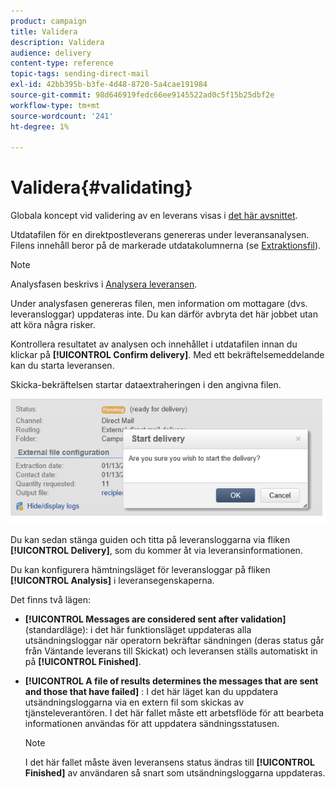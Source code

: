 ```yaml
---
product: campaign
title: Validera
description: Validera
audience: delivery
content-type: reference
topic-tags: sending-direct-mail
exl-id: 42bb395b-b3fe-4d48-8720-5a4cae191984
source-git-commit: 98d646919fedc66ee9145522ad0c5f15b25dbf2e
workflow-type: tm+mt
source-wordcount: '241'
ht-degree: 1%

---
```


# Validera{#validating}

Globala koncept vid validering av en leverans visas i [det här avsnittet](../../delivery/using/steps-validating-the-delivery.md).

Utdatafilen för en direktpostleverans genereras under leveransanalysen. Filens innehåll beror på de markerade utdatakolumnerna (se [Extraktionsfil](../../delivery/using/defining-the-direct-mail-content.md#extraction-file)).

>[!NOTE]
>
>Analysfasen beskrivs i [Analysera leveransen](../../delivery/using/steps-validating-the-delivery.md#analyzing-the-delivery).

Under analysfasen genereras filen, men information om mottagare (dvs. leveransloggar) uppdateras inte. Du kan därför avbryta det här jobbet utan att köra några risker.

Kontrollera resultatet av analysen och innehållet i utdatafilen innan du klickar på **[!UICONTROL Confirm delivery]**. Med ett bekräftelsemeddelande kan du starta leveransen.

Skicka-bekräftelsen startar dataextraheringen i den angivna filen.

![](assets/s_ncs_user_postal_del_send_confirm_postal.png)

Du kan sedan stänga guiden och titta på leveransloggarna via fliken **[!UICONTROL Delivery]**, som du kommer åt via leveransinformationen.

Du kan konfigurera hämtningsläget för leveransloggar på fliken **[!UICONTROL Analysis]** i leveransegenskaperna.

Det finns två lägen:

* **[!UICONTROL Messages are considered sent after validation]** (standardläge): i det här funktionsläget uppdateras alla utsändningsloggar när operatorn bekräftar sändningen (deras status går från Väntande leverans till Skickat) och leveransen ställs automatiskt in på  **[!UICONTROL Finished]**.
* **[!UICONTROL A file of results determines the messages that are sent and those that have failed]** : I det här läget kan du uppdatera utsändningsloggarna via en extern fil som skickas av tjänsteleverantören. I det här fallet måste ett arbetsflöde för att bearbeta informationen användas för att uppdatera sändningsstatusen.

   >[!NOTE]
   >
   >I det här fallet måste även leveransens status ändras till **[!UICONTROL Finished]** av användaren så snart som utsändningsloggarna uppdateras.
